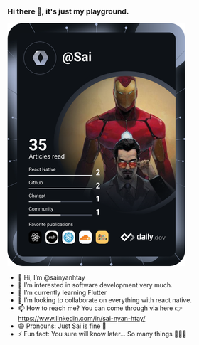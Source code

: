 

<!--
**sainyanhtay/sainyanhtay.github.io** is a ✨ _special_ ✨ repository for github.io website.

Here are some ideas to get you started:

- 🔭 I’m currently working on ...
- 🌱 I’m currently learning ...
- 👯 I’m looking to collaborate on ...
- 🤔 I’m looking for help with ...
- 💬 Ask me about ...
- 📫 How to reach me: ...
- 😄 Pronouns: ...
- ⚡ Fun fact: ...
-->

<head><link rel="shortcut icon" type="image/x-icon" href="assets/favicon.ico"></head>

<body>

  ### Hi there 👋, it's just my playground.
  
  <a href="https://github.com/sainyanhtay"><img src="https://raw.githubusercontent.com/sainyanhtay/sainyanhtay/main/devcard.svg" width="400" alt="Sai's Dev Card"/></a>


- 👋 Hi, I’m @sainyanhtay
- 👀 I’m interested in software development very much.
- 🌱 I’m currently learning Flutter
- 💞️ I’m looking to collaborate on everything with react native.
- 📫 How to reach me? You can come through via here 👉 <a href="https://www.linkedin.com/in/sai-nyan-htay/">https://www.linkedin.com/in/sai-nyan-htay/</a>
- 😄 Pronouns: Just Sai is fine 🫡
- ⚡ Fun fact: You sure will know later... So many things 🤣🕺🏼

</body>
